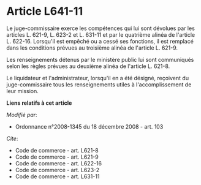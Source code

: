 # Article L641-11

Le juge-commissaire exerce les compétences qui lui sont dévolues par les articles L. 621-9, L. 623-2 et L. 631-11 et par le
quatrième alinéa de l'article L. 622-16. Lorsqu'il est empêché ou a cessé ses fonctions, il est remplacé dans les conditions
prévues au troisième alinéa de l'article L. 621-9. 

Les renseignements détenus par le ministère public lui sont communiqués selon les règles prévues au deuxième alinéa de
l'article L. 621-8. 

Le liquidateur et l'administrateur, lorsqu'il en a été désigné, reçoivent du juge-commissaire tous les renseignements utiles
à l'accomplissement de leur mission.

**Liens relatifs à cet article**

_Modifié par_:

  - Ordonnance n°2008-1345 du 18 décembre 2008 - art. 103

_Cite_:

  - Code de commerce - art. L621-8
  - Code de commerce - art. L621-9
  - Code de commerce - art. L622-16
  - Code de commerce - art. L623-2
  - Code de commerce - art. L631-11
